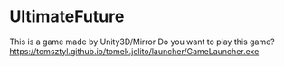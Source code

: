 # UltimateFuture
 This is a game made by Unity3D/Mirror 
Do you want to play this game? https://tomsztyl.github.io/tomek.jelito/launcher/GameLauncher.exe

